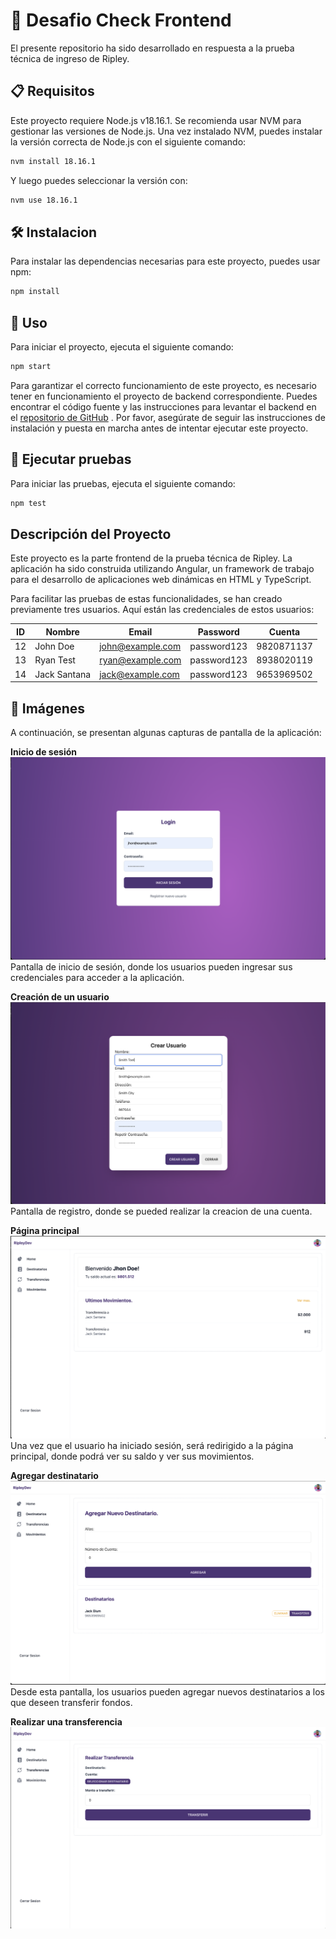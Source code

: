 # 🎯 Desafio Check Frontend
El presente repositorio ha sido desarrollado en respuesta a la prueba técnica de ingreso de Ripley.

## 📋 Requisitos
Este proyecto requiere Node.js v18.16.1. Se recomienda usar NVM para gestionar las versiones de Node.js. Una vez instalado NVM, puedes instalar la versión correcta de Node.js con el siguiente comando:
```sh
nvm install 18.16.1
```

Y luego puedes seleccionar la versión con:
```sh
nvm use 18.16.1
```



## 🛠️ Instalacion
Para instalar las dependencias necesarias para este proyecto, puedes usar npm:
```sh
npm install
```

## 🚀 Uso
Para iniciar el proyecto, ejecuta el siguiente comando:
```sh
npm start
```
Para garantizar el correcto funcionamiento de este proyecto, es necesario tener en funcionamiento el proyecto de backend correspondiente. Puedes encontrar el código fuente y las instrucciones para levantar el backend en el [repositorio de GitHub](https://github.com/alfonso-pareja/desafio-check-frontend) . Por favor, asegúrate de seguir las instrucciones de instalación y puesta en marcha antes de intentar ejecutar este proyecto.

## 🧪 Ejecutar pruebas
Para iniciar las pruebas, ejecuta el siguiente comando:
```sh
npm test
```

## Descripción del Proyecto
Este proyecto es la parte frontend de la prueba técnica de Ripley. La aplicación ha sido construida utilizando Angular, un framework de trabajo para el desarrollo de aplicaciones web dinámicas en HTML y TypeScript.

Para facilitar las pruebas de estas funcionalidades, se han creado previamente tres usuarios. Aquí están las credenciales de estos usuarios:

| ID | Nombre       | Email            | Password    | Cuenta      |
|----|--------------|------------------|-------------|-------------|
| 12 | John Doe     | john@example.com | password123 | 9820871137  |
| 13 | Ryan Test    | ryan@example.com | password123 | 8938020119  |
| 14 | Jack Santana | jack@example.com | password123 | 9653969502  |



## 📸 Imágenes
A continuación, se presentan algunas capturas de pantalla de la aplicación:

**Inicio de sesión**
![Login](/images/login.png)
Pantalla de inicio de sesión, donde los usuarios pueden ingresar sus credenciales para acceder a la aplicación.

**Creación de un usuario**
![Login](/images/register.png)
Pantalla de registro, donde se pueded realizar la creacion de una cuenta.

**Página principal**
![Login](/images/home.png)
Una vez que el usuario ha iniciado sesión, será redirigido a la página principal, donde podrá ver su saldo y ver sus movimientos.

**Agregar destinatario**
![Login](/images/add_recipient.png)
Desde esta pantalla, los usuarios pueden agregar nuevos destinatarios a los que deseen transferir fondos.

**Realizar una transferencia**
![Login](/images/transaction.png)